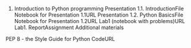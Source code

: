 1. Introduction to Python programming
  Presentation 1.1. IntroductionFile
    Notebook for Presentation 1.1URL
  Presentation 1.2. Python BasicsFile
    Notebook for Presentation 1.2URL
  Lab1 (notebook with problems)URL
  Lab1. ReportAssignment
    Additional materials

PEP 8 - the Style Guide for Python CodeURL
